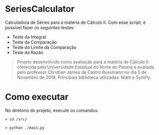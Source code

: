 # SeriesCalculator

Calculadora de Séries para a matéria de Cálculo II. Com esse _script_, é possível fazer os seguintes testes:
- Teste da Integral
- Teste da Comparação
- Teste do Limite da Comparação
- Teste da Razão

>Projeto desenvolvido como avaliação para a matéria de Cálculo II oferecida pela Universidade Estadual do Norte do Paraná e avaliada pelo professor Christian James de Castro Bussmann no dia 5 de Novembro de 2019.
>Principais biblioteca utilizadas: Math e SymPy.

# Como executar
No diretório do projeto, execute os comandos:

`> cd /src/`

`> python ./main.py`
